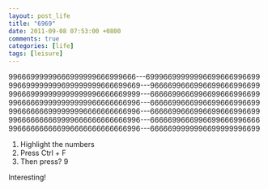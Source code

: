```yaml
---
layout: post_life
title: "6969"
date: 2011-09-08 07:53:00 +0800
comments: true
categories: [life]
tags: [leisure]
---
```



99666999999666999999666999666---69996699999996699666996699   
996699999999699999999666699669---9666699666996699666996699  
996669999999999999996666669999---6666699666996699666996699  
996666699999999999966666666996---6666699666996699666996699  
996666666999999996666666666996---6666699666996699666996699  
996666666669999666666666666996---6666699666996699666996666  
996666666666996666666666666996---6666699999996699999996699  

1) Highlight the numbers  
2) Press Ctrl + F  
3) Then press? 9  

Interesting! 
